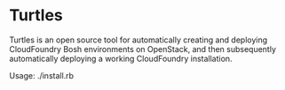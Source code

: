# Turtles

Turtles is an open source tool for automatically creating and deploying CloudFoundry Bosh environments on OpenStack, and then subsequently automatically deploying a working CloudFoundry installation.


Usage:
  ./install.rb
